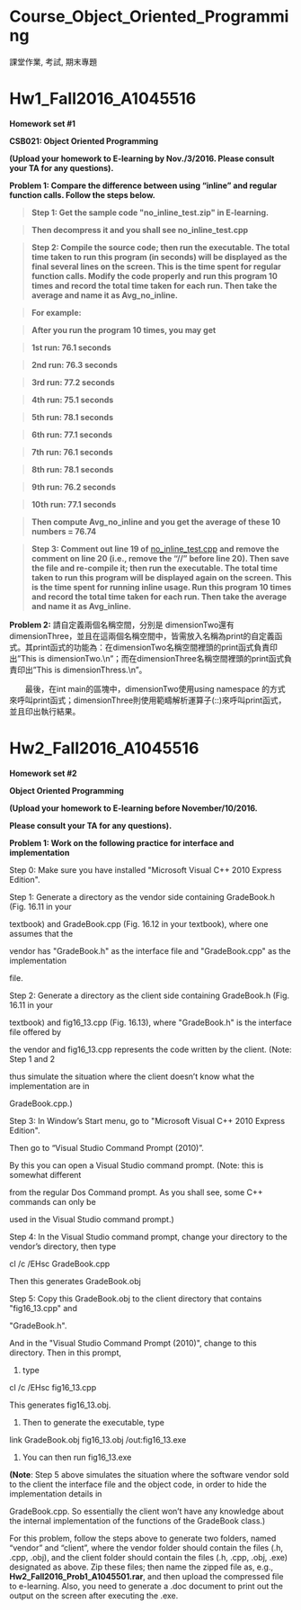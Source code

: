 # Course_Object_Oriented_Programming

課堂作業, 考試, 期末專題

# Hw1_Fall2016_A1045516

**Homework set \#1**

**CSB021: Object Oriented Programming**

**(Upload your homework to E-learning by Nov./3/2016. Please consult your TA for
any questions).**

**Problem 1: Compare the difference between using “inline” and regular function
calls. Follow the steps below.**

>   **Step 1: Get the sample code "no_inline_test.zip" in E-learning.**

>   **Then decompress it and you shall see no_inline_test.cpp**

>   **Step 2: Compile the source code; then run the executable. The total time
>   taken to run this program (in seconds) will be displayed as the final
>   several lines on the screen. This is the time spent for regular function
>   calls. Modify the code properly and run this program 10 times and record the
>   total time taken for each run. Then take the average and name it as
>   Avg_no_inline.**

>   **For example:**

>   **After you run the program 10 times, you may get**

>   **1st run: 76.1 seconds**

>   **2nd run: 76.3 seconds**

>   **3rd run: 77.2 seconds**

>   **4th run: 75.1 seconds**

>   **5th run: 78.1 seconds**

>   **6th run: 77.1 seconds**

>   **7th run: 76.1 seconds**

>   **8th run: 78.1 seconds**

>   **9th run: 76.2 seconds**

>   **10th run: 77.1 seconds**

>   **Then compute Avg_no_inline and you get the average of these 10 numbers =
>   76.74**

>   **Step 3: Comment out line 19 of**
>   [no_inline_test.cpp](http://www.csie.nuk.edu.tw/~cfhuang/OOP2009/no_inline_test.cpp)
>   **and remove the comment on line 20 (i.e., remove the “//” before line 20).
>   Then save the file and re-compile it; then run the executable. The total
>   time taken to run this program will be displayed again on the screen. This
>   is the time spent for running inline usage. Run this program 10 times and
>   record the total time taken for each run. Then take the average and name it
>   as Avg_inline.**

**Problem 2:** 請自定義兩個名稱空間，分別是
dimensionTwo還有dimensionThree，並且在這兩個名稱空間中，皆需放入名稱為print的自定義函式。其print函式的功能為：在dimensionTwo名稱空間裡頭的print函式負責印出”This
is dimensionTwo.\\n”；而在dimensionThree名稱空間裡頭的print函式負責印出”This is
dimensionThress.\\n”。

　　最後，在int main的區塊中，dimensionTwo使用using namespace
的方式來呼叫print函式；dimensionThree則使用範疇解析運算子(::)來呼叫print函式，並且印出執行結果。

# Hw2_Fall2016_A1045516

**Homework set \#2**

**Object Oriented Programming**

**(Upload your homework to E-learning before November/10/2016.**

**Please consult your TA for any questions).**

**Problem 1: Work on the following practice for interface and implementation**

Step 0: Make sure you have installed "Microsoft Visual C++ 2010 Express
Edition".

Step 1: Generate a directory as the vendor side containing GradeBook.h (Fig.
16.11 in your

textbook) and GradeBook.cpp (Fig. 16.12 in your textbook), where one assumes
that the

vendor has "GradeBook.h" as the interface file and "GradeBook.cpp" as the
implementation

file.

Step 2: Generate a directory as the client side containing GradeBook.h (Fig.
16.11 in your

textbook) and fig16_13.cpp (Fig. 16.13), where "GradeBook.h" is the interface
file offered by

the vendor and fig16_13.cpp represents the code written by the client. (Note:
Step 1 and 2

thus simulate the situation where the client doesn’t know what the
implementation are in

GradeBook.cpp.)

Step 3: In Window’s Start menu, go to "Microsoft Visual C++ 2010 Express
Edition".

Then go to “Visual Studio Command Prompt (2010)”.

By this you can open a Visual Studio command prompt. (Note: this is somewhat
different

from the regular Dos Command prompt. As you shall see, some C++ commands can
only be

used in the Visual Studio command prompt.)

Step 4: In the Visual Studio command prompt, change your directory to the
vendor’s directory, then type

cl /c /EHsc GradeBook.cpp

Then this generates GradeBook.obj

Step 5: Copy this GradeBook.obj to the client directory that contains
"fig16_13.cpp" and

"GradeBook.h".

And in the "Visual Studio Command Prompt (2010)", change to this directory. Then
in this prompt,

1.  type

cl /c /EHsc fig16_13.cpp

This generates fig16_13.obj.

1.  Then to generate the executable, type

link GradeBook.obj fig16_13.obj /out:fig16_13.exe

1.  You can then run fig16_13.exe

**(Note**: Step 5 above simulates the situation where the software vendor sold
to the client the interface file and the object code, in order to hide the
implementation details in

GradeBook.cpp. So essentially the client won’t have any knowledge about the
internal implementation of the functions of the GradeBook class.)

For this problem, follow the steps above to generate two folders, named “vendor”
and “client”, where the vendor folder should contain the files (.h, .cpp, .obj),
and the client folder should contain the files (.h, .cpp, .obj, .exe) designated
as above. Zip these files; then name the zipped file as, e.g.,
**Hw2_Fall2016_Prob1_A1045501.rar**, and then upload the compressed file to
e-learning. Also, you need to generate a .doc document to print out the output
on the screen after executing the .exe.

